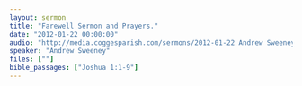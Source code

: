```yaml
---
layout: sermon
title: "Farewell Sermon and Prayers."
date: "2012-01-22 00:00:00"
audio: "http://media.coggesparish.com/sermons/2012-01-22 Andrew Sweeney.mp3"
speaker: "Andrew Sweeney"
files: [""]
bible_passages: ["Joshua 1:1-9"]
---
```

